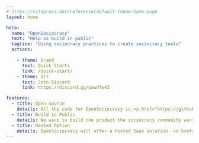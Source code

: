 ```yaml
---
# https://vitepress.dev/reference/default-theme-home-page
layout: home

hero:
  name: "OpenSociocracy"
  text: "Help us build in public"
  tagline: "Using sociocracy practices to create sociocracy tools"
  actions:

    - theme: brand
      text: Quick Starts
      link: /quick-start/
    - theme: alt
      text: Join Discord
      link: https://discord.gg/pawVfw43

features:
  - title: Open Source
    details: All the code for OpenSociocracy is <a href="https://github.com/OpenSociocracy/open-sociocracy-saas/">free and open source</a>.
  - title: Build in Public
    details: We want to build the product the sociocracy community wants, <a href="https://twitter.com/OpenSociocracy">follow the progress on Twitter</a>.
  - title: Hosted Option
    details: OpenSociocracy will offer a hosted Saas solution. <a href="https://logbook.opensociocracy.org/">COMING SOON</a>
---
```


